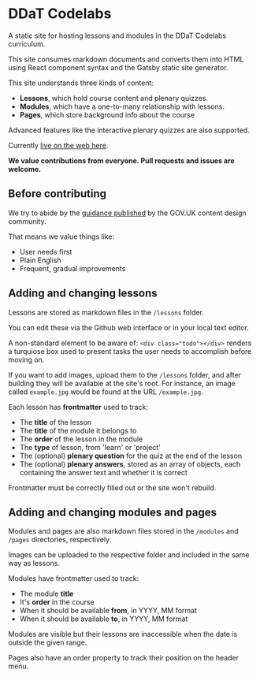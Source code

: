 DDaT Codelabs
=============

A static site for hosting lessons and modules in the DDaT Codelabs curriculum.

This site consumes markdown documents and converts them into HTML using React component syntax and the Gatsby static site generator.

This site understands three kinds of content:

* **Lessons**, which hold course content and plenary quizzes.
* **Modules**, which have a one-to-many relationship with lessons.
* **Pages**, which store background info about the course

Advanced features like the interactive plenary quizzes are also supported.

Currently [live on the web here](https://friendly-shaw-4ff926.netlify.com/).

**We value contributions from everyone. Pull requests and issues are welcome.**

Before contributing
------------------

We try to abide by the [guidance published](https://www.gov.uk/guidance/content-design) by the GOV.UK content design community.

That means we value things like:
* User needs first
* Plain English
* Frequent, gradual improvements

Adding and changing lessons
--------------------------

Lessons are stored as markdown files in the `/lessons` folder.

You can edit these via the Github web interface or in your local text editor.

A non-standard element to be aware of: `<div class="todo"></div>` renders a turquiose box used to present tasks the user needs to accomplish before moving on.

If you want to add images, upload them to the `/lessons` folder, and after building they will be available at the site's root. For instance, an image called `example.jpg` would be found at the URL `/example.jpg`.

Each lesson has **frontmatter** used to track:
* The **title** of the lesson
* The **title** of the module it belongs to
* The **order** of the lesson in the module
* The **type** of lesson, from 'learn' or 'project'
* The (optional) **plenary question** for the quiz at the end of the lesson
* The (optional) **plenary answers**, stored as an array of objects, each containing the answer text and whether it is correct

Frontmatter must be correctly filled out or the site won't rebuild.

Adding and changing modules and pages
------------------------------------

Modules and pages are also markdown files stored in the `/modules` and `/pages` directories, respectively.

Images can be uploaded to the respective folder and included in the same way as lessons.

Modules have frontmatter used to track:

* The module **title**
* It's **order** in the course
* When it should be available **from**, in YYYY, MM format
* When it should be available **to**, in YYYY, MM format

Modules are visible but their lessons are inaccessible when the date is outside the given range.

Pages also have an order property to track their position on the header menu.
